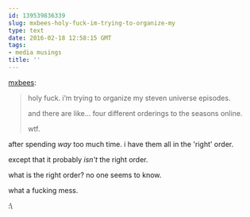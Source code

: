```yaml
---
id: 139539836339
slug: mxbees-holy-fuck-im-trying-to-organize-my
type: text
date: 2016-02-18 12:58:15 GMT
tags:
- media musings
title: ''
---
```

<p><a class="tumblr_blog" href="http://mxbees.tumblr.com/post/139538431209">mxbees</a>:</p>
<blockquote>
<p>holy fuck. i’m trying to organize my steven universe episodes.</p>

<p>and there are like… four different orderings to the seasons online.</p>

<p>wtf.</p>
</blockquote>

after spending *way* too much time. i have them all in the 'right' order.

except that it probably *isn't* the right order.

what is the right order? no one seems to know. 

what a fucking mess.

:\